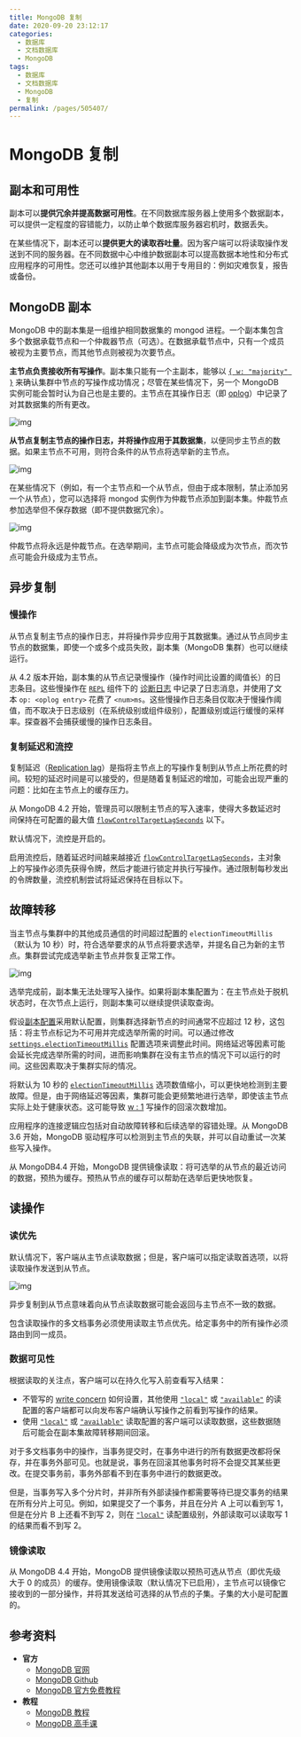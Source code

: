 ```yaml
---
title: MongoDB 复制
date: 2020-09-20 23:12:17
categories:
  - 数据库
  - 文档数据库
  - MongoDB
tags:
  - 数据库
  - 文档数据库
  - MongoDB
  - 复制
permalink: /pages/505407/
---
```


# MongoDB 复制

## 副本和可用性

副本可以**提供冗余并提高数据可用性**。在不同数据库服务器上使用多个数据副本，可以提供一定程度的容错能力，以防止单个数据库服务器宕机时，数据丢失。

在某些情况下，副本还可以**提供更大的读取吞吐量**。因为客户端可以将读取操作发送到不同的服务器。在不同数据中心中维护数据副本可以提高数据本地性和分布式应用程序的可用性。您还可以维护其他副本以用于专用目的：例如灾难恢复，报告或备份。

## MongoDB 副本

MongoDB 中的副本集是一组维护相同数据集的 mongod 进程。一个副本集包含多个数据承载节点和一个仲裁器节点（可选）。在数据承载节点中，只有一个成员被视为主要节点，而其他节点则被视为次要节点。

**主节点负责接收所有写操作**。副本集只能有一个主副本，能够以 [`{ w: "majority" }`](https://docs.mongodb.com/manual/reference/write-concern/#writeconcern."majority") 来确认集群中节点的写操作成功情况；尽管在某些情况下，另一个 MongoDB 实例可能会暂时认为自己也是主要的。主节点在其操作日志（即 [oplog](https://docs.mongodb.com/manual/core/replica-set-oplog/)）中记录了对其数据集的所有更改。

![img](https://github.com/zhaoquyang/images/raw/dev/snap/20200920165054.svg)

**从节点复制主节点的操作日志，并将操作应用于其数据集**，以便同步主节点的数据。如果主节点不可用，则符合条件的从节点将选举新的主节点。

![img](https://github.com/zhaoquyang/images/raw/dev/snap/20200920165055.svg)

在某些情况下（例如，有一个主节点和一个从节点，但由于成本限制，禁止添加另一个从节点），您可以选择将 mongod 实例作为仲裁节点添加到副本集。仲裁节点参加选举但不保存数据（即不提供数据冗余）。

![img](https://github.com/zhaoquyang/images/raw/dev/snap/20200920165053.svg)

仲裁节点将永远是仲裁节点。在选举期间，主节点可能会降级成为次节点，而次节点可能会升级成为主节点。

## 异步复制

### 慢操作

从节点复制主节点的操作日志，并将操作异步应用于其数据集。通过从节点同步主节点的数据集，即使一个或多个成员失败，副本集（MongoDB 集群）也可以继续运行。

从 4.2 版本开始，副本集的从节点记录慢操作（操作时间比设置的阈值长）的日志条目。这些慢操作在 [`REPL`](https://docs.mongodb.com/manual/reference/log-messages/#REPL) 组件下的 [诊断日志](https://docs.mongodb.com/manual/reference/program/mongod/#cmdoption-mongod-logpath) 中记录了日志消息，并使用了文本 `op: <oplog entry>` 花费了 `<num>ms`。这些慢操作日志条目仅取决于慢操作阈值，而不取决于日志级别（在系统级别或组件级别），配置级别或运行缓慢的采样率。探查器不会捕获缓慢的操作日志条目。

### 复制延迟和流控

复制延迟（[Replication lag](https://docs.mongodb.com/manual/reference/glossary/#term-replication-lag)）是指将主节点上的写操作复制到从节点上所花费的时间。较短的延迟时间是可以接受的，但是随着复制延迟的增加，可能会出现严重的问题：比如在主节点上的缓存压力。

从 MongoDB 4.2 开始，管理员可以限制主节点的写入速率，使得大多数延迟时间保持在可配置的最大值 [`flowControlTargetLagSeconds`](https://docs.mongodb.com/manual/reference/parameters/#param.flowControlTargetLagSeconds) 以下。

默认情况下，流控是开启的。

启用流控后，随着延迟时间越来越接近 [`flowControlTargetLagSeconds`](https://docs.mongodb.com/manual/reference/parameters/#param.flowControlTargetLagSeconds)，主对象上的写操作必须先获得令牌，然后才能进行锁定并执行写操作。通过限制每秒发出的令牌数量，流控机制尝试将延迟保持在目标以下。

## 故障转移

当主节点与集群中的其他成员通信的时间超过配置的 `electionTimeoutMillis`（默认为 10 秒）时，符合选举要求的从节点将要求选举，并提名自己为新的主节点。集群尝试完成选举新主节点并恢复正常工作。

![img](https://github.com/zhaoquyang/images/raw/dev/snap/20200920175429.svg)

选举完成前，副本集无法处理写入操作。如果将副本集配置为：在主节点处于脱机状态时，在次节点上运行，则副本集可以继续提供读取查询。

假设[副本配置](https://docs.mongodb.com/manual/reference/replica-configuration/#rsconf.settings)采用默认配置，则集群选择新节点的时间通常不应超过 12 秒，这包括：将主节点标记为不可用并完成选举所需的时间。可以通过修改 [`settings.electionTimeoutMillis`](https://docs.mongodb.com/manual/reference/replica-configuration/#rsconf.settings.electionTimeoutMillis) 配置选项来调整此时间。网络延迟等因素可能会延长完成选举所需的时间，进而影响集群在没有主节点的情况下可以运行的时间。这些因素取决于集群实际的情况。

将默认为 10 秒的 [`electionTimeoutMillis`](https://docs.mongodb.com/manual/reference/replica-configuration/#rsconf.settings.electionTimeoutMillis) 选项数值缩小，可以更快地检测到主要故障。但是，由于网络延迟等因素，集群可能会更频繁地进行选举，即使该主节点实际上处于健康状态。这可能导致 [w : 1](https://docs.mongodb.com/manual/reference/write-concern/#wc-w) 写操作的回滚次数增加。

应用程序的连接逻辑应包括对自动故障转移和后续选举的容错处理。从 MongoDB 3.6 开始，MongoDB 驱动程序可以检测到主节点的失联，并可以自动重试一次某些写入操作。

从 MongoDB4.4 开始，MongoDB 提供镜像读取：将可选举的从节点的最近访问的数据，预热为缓存。预热从节点的缓存可以帮助在选举后更快地恢复。

## 读操作

### 读优先

默认情况下，客户端从主节点读取数据；但是，客户端可以指定读取首选项，以将读取操作发送到从节点。

![img](https://github.com/zhaoquyang/images/raw/dev/snap/20200920204024.svg)

异步复制到从节点意味着向从节点读取数据可能会返回与主节点不一致的数据。

包含读取操作的多文档事务必须使用读取主节点优先。给定事务中的所有操作必须路由到同一成员。

### 数据可见性

根据读取的关注点，客户端可以在持久化写入前查看写入结果：

- 不管写的 [write concern](https://docs.mongodb.com/manual/reference/write-concern/) 如何设置，其他使用 [`"local"`](https://docs.mongodb.com/manual/reference/read-concern-local/#readconcern."local") 或 [`"available"`](https://docs.mongodb.com/manual/reference/read-concern-available/#readconcern."available") 的读配置的客户端都可以向发布客户端确认写操作之前看到写操作的结果。
- 使用 [`"local"`](https://docs.mongodb.com/manual/reference/read-concern-local/#readconcern."local") 或 [`"available"`](https://docs.mongodb.com/manual/reference/read-concern-available/#readconcern."available") 读取配置的客户端可以读取数据，这些数据随后可能会在副本集故障转移期间回滚。

对于多文档事务中的操作，当事务提交时，在事务中进行的所有数据更改都将保存，并在事务外部可见。也就是说，事务在回滚其他事务时将不会提交其某些更改。在提交事务前，事务外部看不到在事务中进行的数据更改。

但是，当事务写入多个分片时，并非所有外部读操作都需要等待已提交事务的结果在所有分片上可见。例如，如果提交了一个事务，并且在分片 A 上可以看到写 1，但是在分片 B 上还看不到写 2，则在 [`"local"`](https://docs.mongodb.com/manual/reference/read-concern-local/#readconcern."local") 读配置级别，外部读取可以读取写 1 的结果而看不到写 2。

### 镜像读取

从 MongoDB 4.4 开始，MongoDB 提供镜像读取以预热可选从节点（即优先级大于 0 的成员）的缓存。使用镜像读取（默认情况下已启用），主节点可以镜像它接收到的一部分操作，并将其发送给可选择的从节点的子集。子集的大小是可配置的。

## 参考资料

- **官方**
  - [MongoDB 官网](https://www.mongodb.com/)
  - [MongoDB Github](https://github.com/mongodb/mongo)
  - [MongoDB 官方免费教程](https://university.mongodb.com/)
- **教程**
  - [MongoDB 教程](https://www.runoob.com/mongodb/mongodb-tutorial.html)
  - [MongoDB 高手课](https://time.geekbang.org/course/intro/100040001)
